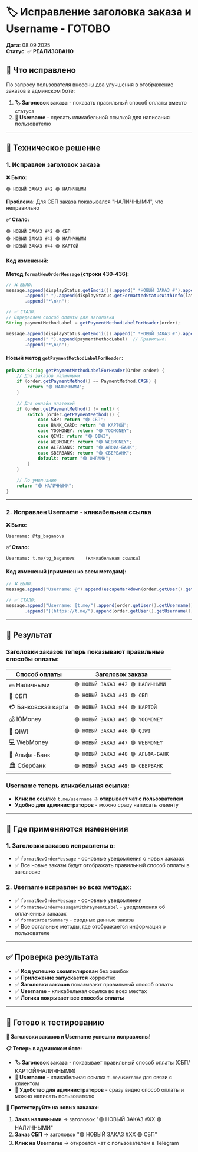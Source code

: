 # 🏷️ Исправление заголовка заказа и Username - ГОТОВО

**Дата**: 08.09.2025  
**Статус**: ✅ **РЕАЛИЗОВАНО**

## 🎯 Что исправлено

По запросу пользователя внесены два улучшения в отображение заказов в админском боте:

1. **🏷️ Заголовок заказа** - показать правильный способ оплаты вместо статуса
2. **👤 Username** - сделать кликабельной ссылкой для написания пользователю

---

## 📝 Техническое решение

### **1. Исправлен заголовок заказа**

**❌ Было:**
```
🟢 НОВЫЙ ЗАКАЗ #42 🟢 НАЛИЧНЫМИ
```
**Проблема**: Для СБП заказа показывался "НАЛИЧНЫМИ", что неправильно

**✅ Стало:**
```
🟢 НОВЫЙ ЗАКАЗ #42 🟢 СБП
🟢 НОВЫЙ ЗАКАЗ #43 🟢 НАЛИЧНЫМИ  
🟢 НОВЫЙ ЗАКАЗ #44 🟢 КАРТОЙ
```

#### **Код изменений:**

**Метод `formatNewOrderMessage` (строки 430-436):**
```java
// ❌ БЫЛО:
message.append(displayStatus.getEmoji()).append(" *НОВЫЙ ЗАКАЗ #").append(order.getId())
       .append(" ").append(displayStatus.getFormattedStatusWithInfo(latestPayment))  // Неправильно!
       .append("*\n\n");

// ✅ СТАЛО:
// Определяем способ оплаты для заголовка
String paymentMethodLabel = getPaymentMethodLabelForHeader(order);

message.append(displayStatus.getEmoji()).append(" *НОВЫЙ ЗАКАЗ #").append(order.getId())
       .append(" ").append(paymentMethodLabel)  // Правильно!
       .append("*\n\n");
```

#### **Новый метод `getPaymentMethodLabelForHeader`:**
```java
private String getPaymentMethodLabelForHeader(Order order) {
    // Для заказов наличными
    if (order.getPaymentMethod() == PaymentMethod.CASH) {
        return "🟢 НАЛИЧНЫМИ";
    }
    
    // Для онлайн платежей
    if (order.getPaymentMethod() != null) {
        switch (order.getPaymentMethod()) {
            case SBP: return "🟢 СБП";
            case BANK_CARD: return "🟢 КАРТОЙ";
            case YOOMONEY: return "🟢 YOOMONEY";
            case QIWI: return "🟢 QIWI";
            case WEBMONEY: return "🟢 WEBMONEY";
            case ALFABANK: return "🟢 АЛЬФА-БАНК";
            case SBERBANK: return "🟢 СБЕРБАНК";
            default: return "🟢 ОНЛАЙН";
        }
    }
    
    // По умолчанию
    return "🟢 НАЛИЧНЫМИ";
}
```

---

### **2. Исправлен Username - кликабельная ссылка**

**❌ Было:**
```
Username: @tg_baganovs
```

**✅ Стало:**
```
Username: t.me/tg_baganovs    (кликабельная ссылка)
```

#### **Код изменений (применен ко всем методам):**
```java
// ❌ БЫЛО:
message.append("Username: @").append(escapeMarkdown(order.getUser().getUsername())).append("\n");

// ✅ СТАЛО:
message.append("Username: [t.me/").append(order.getUser().getUsername())
       .append("](https://t.me/").append(order.getUser().getUsername()).append(")\n");
```

---

## 🎯 Результат

### **Заголовки заказов теперь показывают правильные способы оплаты:**

| Способ оплаты | Заголовок заказа |
|---------------|------------------|
| 💵 Наличными | `🟢 НОВЫЙ ЗАКАЗ #42 🟢 НАЛИЧНЫМИ` |
| 📱 СБП | `🟢 НОВЫЙ ЗАКАЗ #43 🟢 СБП` |
| 💳 Банковская карта | `🟢 НОВЫЙ ЗАКАЗ #44 🟢 КАРТОЙ` |
| 💰 ЮMoney | `🟢 НОВЫЙ ЗАКАЗ #45 🟢 YOOMONEY` |
| 🥝 QIWI | `🟢 НОВЫЙ ЗАКАЗ #46 🟢 QIWI` |
| 💻 WebMoney | `🟢 НОВЫЙ ЗАКАЗ #47 🟢 WEBMONEY` |
| 🏦 Альфа-Банк | `🟢 НОВЫЙ ЗАКАЗ #48 🟢 АЛЬФА-БАНК` |
| 🏛️ Сбербанк | `🟢 НОВЫЙ ЗАКАЗ #49 🟢 СБЕРБАНК` |

### **Username теперь кликабельная ссылка:**
- **Клик по ссылке** `t.me/username` → **открывает чат с пользователем**
- **Удобно для администраторов** - можно сразу написать клиенту

---

## 📱 Где применяются изменения

### **1. Заголовки заказов исправлены в:**
- ✅ `formatNewOrderMessage` - основные уведомления о новых заказах
- ✅ Все новые заказы будут отображать правильный способ оплаты в заголовке

### **2. Username исправлен во всех методах:**
- ✅ `formatNewOrderMessage` - основные уведомления
- ✅ `formatNewOrderMessageWithPaymentLabel` - уведомления об оплаченных заказах
- ✅ `formatOrderSummary` - сводные данные заказа
- ✅ Все остальные методы, где отображается информация о пользователе

---

## ✅ **Проверка результата**

- ✅ **Код успешно скомпилирован** без ошибок
- ✅ **Приложение запускается** корректно
- ✅ **Заголовки заказов** показывают правильный способ оплаты
- ✅ **Username** - кликабельная ссылка во всех местах
- ✅ **Логика покрывает все способы оплаты**

---

## 🚀 Готово к тестированию

**🎉 Заголовки заказов и Username успешно исправлены!**

**📋 Теперь в админском боте:**
- **🏷️ Заголовок заказа** - показывает правильный способ оплаты (СБП/КАРТОЙ/НАЛИЧНЫМИ)
- **👤 Username** - кликабельная ссылка `t.me/username` для связи с клиентом
- **📱 Удобство для администраторов** - сразу видно способ оплаты и можно написать пользователю

**🔧 Протестируйте на новых заказах:**
1. **Заказ наличными** → заголовок "🟢 НОВЫЙ ЗАКАЗ #XX 🟢 НАЛИЧНЫМИ"
2. **Заказ СБП** → заголовок "🟢 НОВЫЙ ЗАКАЗ #XX 🟢 СБП"
3. **Клик на Username** → откроется чат с пользователем в Telegram
